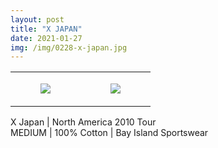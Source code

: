 ```yaml
---
layout: post
title: "X JAPAN"
date: 2021-01-27
img: /img/0228-x-japan.jpg
---
```




<table style="width:100%;"><tr><td style="vertical-align:top;">
      <figure class="tmblr-full" data-orig-height="2048" data-orig-width="1365" data-orig-src="https://concertshirts.netlify.app/shirts/0228/0228-01.jpg"><img src="https://64.media.tumblr.com/33e12c8a42d8537bc273f30b1c827699/bbfba15959608d9c-eb/s540x810/6c0dcb9277e8dbd19d38055f704dabd2ea38c31c.jpg" data-orig-height="2048" data-orig-width="1365" data-orig-src="https://concertshirts.netlify.app/shirts/0228/0228-01.jpg"/></figure></td>
    <td style="vertical-align:top;">
      <figure class="tmblr-full" data-orig-height="2048" data-orig-width="1365" data-orig-src="https://concertshirts.netlify.app/shirts/0228/0228-02.jpg"><img src="https://64.media.tumblr.com/c094acdb0f7b133d605957ecb2d62a91/bbfba15959608d9c-ce/s540x810/0c9f4513f5826a47eac82ff36a09502e129fc4b0.jpg" data-orig-height="2048" data-orig-width="1365" data-orig-src="https://concertshirts.netlify.app/shirts/0228/0228-02.jpg"/></figure></td>
  </tr></table><p>
  X Japan | North America 2010 Tour<br/>MEDIUM | 100% Cotton | Bay Island Sportswear
</p>
